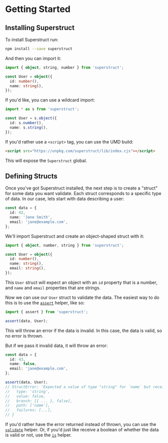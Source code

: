 # Getting Started

## Installing Superstruct

To install Superstruct run:

```bash
npm install --save superstruct
```

And then you can import it:

```ts
import { object, string, number } from 'superstruct';

const User = object({
  id: number(),
  name: string(),
});
```

If you'd like, you can use a wildcard import:

```ts
import * as s from 'superstruct';

const User = s.object({
  id: s.number(),
  name: s.string(),
});
```

If you'd rather use a `<script>` tag, you can use the UMD build:

```html
<script src="https://unpkg.com/superstruct/lib/index.cjs"></script>
```

This will expose the `Superstruct` global.

## Defining Structs

Once you've got Superstruct installed, the next step is to create a "struct" for some data you want validate. Each struct corresponds to a specific type of data. In our case, lets start with data describing a user:

```ts
const data = {
  id: 42,
  name: 'Jane Smith',
  email: 'jane@example.com',
};
```

We'll import Superstruct and create an object-shaped struct with it:

```ts
import { object, number, string } from 'superstruct';

const User = object({
  id: number(),
  name: string(),
  email: string(),
});
```

This `User` struct will expect an object with an `id` property that is a number, and `name` and `email` properties that are strings.

Now we can use our `User` struct to validate the data. The easiest way to do this is to use the [`assert`](../reference/core.md#assert) helper, like so:

```ts
import { assert } from 'superstruct';

assert(data, User);
```

This will throw an error if the data is invalid. In this case, the data is valid, so no error is thrown.

But if we pass it invalid data, it will throw an error:

```ts
const data = {
  id: 43,
  name: false,
  email: 'jane@example.com',
};

assert(data, User);
// StructError: 'Expected a value of type "string" for `name` but received `false`.' {
//   type: 'string',
//   value: false,
//   branch: [{ ... }, false],
//   path: ['name'],
//   failures: [...],
// }
```

If you'd rather have the error returned instead of thrown, you can use the [`validate`](../reference/core.md#validate) helper. Or, if you'd just like receive a boolean of whether the data is valid or not, use the [`is`](../reference/core.md#is) helper.
